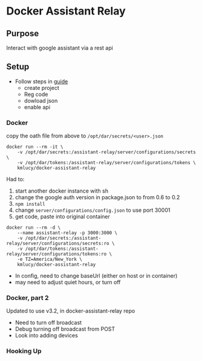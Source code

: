 # Docker Assistant Relay

## Purpose
Interact with google assistant via a rest api

## Setup
* Follow steps in [guide](dar2_readme.md)
  * create project
  * Reg code
  * dowload json
  * enable api


### Docker
copy the oath file from above to `/opt/dar/secrets/<user>.json`
```
docker run --rm -it \
    -v /opt/dar/secrets:/assistant-relay/server/configurations/secrets \
    -v /opt/dar/tokens:/assistant-relay/server/configurations/tokens \
    kmlucy/docker-assistant-relay
```
Had to:
1. start another docker instance with sh
1. change the google auth version in package.json to from 0.6 to 0.2
1. `npm install`
1. change `server/configurations/config.json` to use port 30001
1. get code, paste into original container

```
docker run --rm -d \
    --name assistant-relay -p 3000:3000 \
    -v /opt/dar/secrets:/assistant-relay/server/configurations/secrets:ro \
    -v /opt/dar/tokens:/assistant-relay/server/configurations/tokens:ro \
    -e TZ=America/New_York \
    kmlucy/docker-assistant-relay
```
* In config, need to change baseUrl (either on host or in container)
* may need to adjust quiet hours, or turn off


### Docker, part 2
Updated to use v3.2, in docker-assistant-relay repo
* Need to turn off broadcast
* Debug turning off broadcast from POST
* Look into adding devices

### Hooking Up